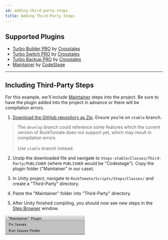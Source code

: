 ```yaml
---
id: adding-third-party-steps
title: Adding Third-Party Steps
---
```


## Supported Plugins

-   [Turbo Builder PRO](https://assetstore.unity.com/packages/slug/98714) by [Crosstales](https://assetstore.unity.com/publishers/9785)
-   [Turbo Switch PRO](https://assetstore.unity.com/packages/slug/60040) by [Crosstales](https://assetstore.unity.com/publishers/9785)
-   [Turbo Backup PRO](https://assetstore.unity.com/packages/slug/98711) by [Crosstales](https://assetstore.unity.com/publishers/9785)
-   [Maintainer](https://assetstore.unity.com/packages/slug/32199) by [CodeStage](https://assetstore.unity.com/publishers/3918)

---

## Including Third-Party Steps

For this example, we'll include [Maintainer](https://assetstore.unity.com/packages/slug/32199) steps into the project. Be sure to have the plugin added into the project in advance or there will be compilation errors.

1. [Download the GitHub repository as Zip](https://github.com/RockTomate/Steps). Ensure you're on `stable` branch.

> The `develop` branch could reference some features which the current version of RockTomate does not support yet, which may result in compilation errors.<br><br>
> Use `stable` branch instead.

2. Unzip the downloaded file and navigate to `Steps-stable/Classes/Third-Party/PUBLISHER` (where `PUBLISHER` would be "Codestage"). Copy the plugin folder ("Maintainer" in our case).

3. In Unity project, navigate to `RockTomate/Scripts/Steps/Classes/` and create a "Third-Party" directory.
4. Paste the "Maintainer" folder into "Third-Party" directory.
5. After Unity finished compiling, you should now see new steps in the [Step Browser](ui/step-browser-window.md) window.

![](/assets/advanced/third-party-step-added.png)
